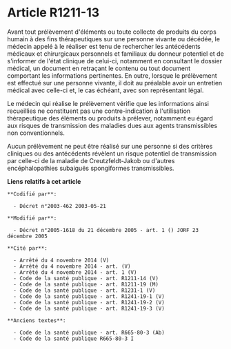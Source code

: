 # Article R1211-13

Avant tout prélèvement d'éléments ou toute collecte de produits du corps humain à des fins thérapeutiques sur une personne
vivante ou décédée, le médecin appelé à le réaliser est tenu de rechercher les antécédents médicaux et chirurgicaux
personnels et familiaux du donneur potentiel et de s'informer de l'état clinique de celui-ci, notamment en consultant le
dossier médical, un document en retraçant le contenu ou tout document comportant les informations pertinentes. En outre,
lorsque le prélèvement est effectué sur une personne vivante, il doit au préalable avoir un entretien médical avec celle-ci
et, le cas échéant, avec son représentant légal.

Le médecin qui réalise le prélèvement vérifie que les informations ainsi recueillies ne constituent pas une contre-indication
à l'utilisation thérapeutique des éléments ou produits à prélever, notamment eu égard aux risques de transmission des
maladies dues aux agents transmissibles non conventionnels.

Aucun prélèvement ne peut être réalisé sur une personne si des critères cliniques ou des antécédents révèlent un risque
potentiel de transmission par celle-ci de la maladie de Creutzfeldt-Jakob ou d'autres encéphalopathies subaiguës spongiformes
transmissibles.

**Liens relatifs à cet article**

	**Codifié par**:

	  - Décret n°2003-462 2003-05-21

	**Modifié par**:

	  - Décret n°2005-1618 du 21 décembre 2005 - art. 1 () JORF 23 décembre 2005

	**Cité par**:

	  - Arrêté du 4 novembre 2014 (V)
	  - Arrêté du 4 novembre 2014 - art. (V)
	  - Arrêté du 4 novembre 2014 - art. 1 (V)
	  - Code de la santé publique - art. R1211-14 (V)
	  - Code de la santé publique - art. R1211-19 (M)
	  - Code de la santé publique - art. R1231-1 (V)
	  - Code de la santé publique - art. R1241-19-1 (V)
	  - Code de la santé publique - art. R1241-19-2 (V)
	  - Code de la santé publique - art. R1241-19-3 (V)

	**Anciens textes**:

	  - Code de la santé publique - art. R665-80-3 (Ab)
	  - Code de la santé publique R665-80-3 I
